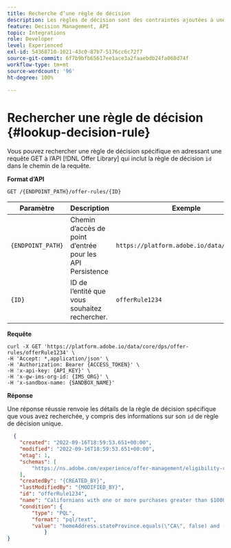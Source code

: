 ```yaml
---
title: Recherche d’une règle de décision
description: Les règles de décision sont des contraintes ajoutées à une offre personnalisée et appliquées à un profil pour déterminer son éligibilité.
feature: Decision Management, API
topic: Integrations
role: Developer
level: Experienced
exl-id: 54368710-1021-43c0-87b7-5176cc6c72f7
source-git-commit: 6f7b9bfb65617ee1ace3a2faaebdb24fa068d74f
workflow-type: tm+mt
source-wordcount: '96'
ht-degree: 100%

---
```


# Rechercher une règle de décision {#lookup-decision-rule}

Vous pouvez rechercher une règle de décision spécifique en adressant une requête GET à l’API [!DNL Offer Library] qui inclut la règle de décision `id` dans le chemin de la requête.

**Format d’API**

```http
GET /{ENDPOINT_PATH}/offer-rules/{ID}
```

| Paramètre | Description | Exemple |
| --------- | ----------- | ------- |
| `{ENDPOINT_PATH}` | Chemin d’accès de point d’entrée pour les API Persistence | `https://platform.adobe.io/data/core/dps/` |
| `{ID}` | ID de l’entité que vous souhaitez rechercher. | `offerRule1234` |

**Requête**

```shell
curl -X GET 'https://platform.adobe.io/data/core/dps/offer-rules/offerRule1234' \
-H 'Accept: *,application/json' \
-H 'Authorization: Bearer {ACCESS_TOKEN}' \
-H 'x-api-key: {API_KEY}' \
-H 'x-gw-ims-org-id: {IMS_ORG}' \
-H 'x-sandbox-name: {SANDBOX_NAME}'
```

**Réponse**

Une réponse réussie renvoie les détails de la règle de décision spécifique que vous avez recherchée, y compris des informations sur son `id` de règle de décision unique.

```json
  {
    "created": "2022-09-16T18:59:53.651+00:00",
    "modified": "2022-09-16T18:59:53.651+00:00",
    "etag": 1,
    "schemas": [
        "https://ns.adobe.com/experience/offer-management/eligibility-rule;version=0.3"
    ],
    "createdBy": "{CREATED_BY}",
    "lastModifiedBy": "{MODIFIED_BY}",
    "id": "offerRule1234",
    "name": "Californians with one or more purchases greater than $1000",
    "condition": {
        "type": "PQL",
        "format": "pql/text",
        "value": "homeAddress.stateProvince.equals(\"CA\", false) and (select var1 from xEvent where var1.eventType.equals(\"purchase\", true) and (var1.commerce.order.priceTotal = 1000.0 and var1.commerce.order.currencyCode.equals(\"USD\", false)))"
            }
}
```
